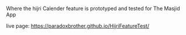 Where the hijri Calender feature is prototyped and tested for The Masjid App

live page: https://paradoxbrother.github.io/HijriFeatureTest/ 

